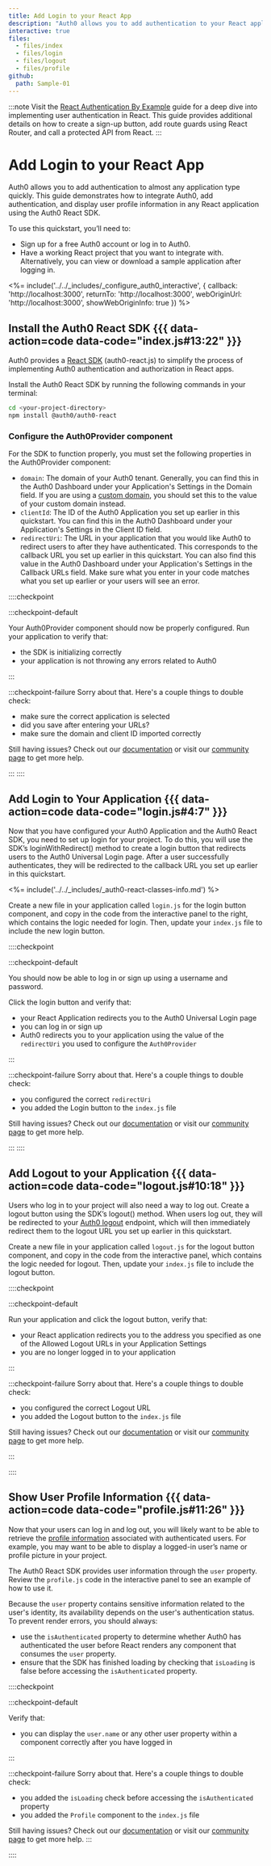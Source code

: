 ```yaml
---
title: Add Login to your React App
description: "Auth0 allows you to add authentication to your React application quickly and to gain access to user profile information. This guide demonstrates how to integrate Auth0 with any new or existing React application using the Auth0 React SDK."
interactive: true
files:
  - files/index
  - files/login
  - files/logout
  - files/profile
github:
  path: Sample-01
---
```


:::note
Visit the [React Authentication By Example](https://developer.auth0.com/resources/guides/spa/react/basic-authentication/) guide for a deep dive into implementing user authentication in React. This guide provides additional details on how to create a sign-up button, add route guards using React Router, and call a protected API from React.
:::

# Add Login to your React App

Auth0 allows you to add authentication to almost any application type quickly. This guide demonstrates how to integrate Auth0, add authentication, and display user profile information in any React application using the Auth0 React SDK.

To use this quickstart, you’ll need to:
- Sign up for a free Auth0 account or log in to Auth0.
- Have a working React project that you want to integrate with. Alternatively, you can view or download a sample application after logging in.

<%= include('../../_includes/_configure_auth0_interactive', { 
  callback: 'http://localhost:3000',
  returnTo: 'http://localhost:3000',
  webOriginUrl: 'http://localhost:3000',
  showWebOriginInfo: true
}) %>

## Install the Auth0 React SDK {{{ data-action=code data-code="index.js#13:22" }}}

Auth0 provides a [React SDK](https://github.com/auth0/auth0-react) (auth0-react.js) to simplify the process of implementing Auth0 authentication and authorization in React apps.

Install the Auth0 React SDK by running the following commands in your terminal:

```bash
cd <your-project-directory>
npm install @auth0/auth0-react
```

### Configure the Auth0Provider component

For the SDK to function properly, you must set the following properties in the Auth0Provider component:

- `domain`: The domain of your Auth0 tenant. Generally, you can find this in the Auth0 Dashboard under your Application's Settings in the Domain field. If you are using a [custom domain](https://auth0.com/docs/custom-domains), you should set this to the value of your custom domain instead.
- `clientId`: The ID of the Auth0 Application you set up earlier in this quickstart. You can find this in the Auth0 Dashboard under your Application's Settings in the Client ID field.
- `redirectUri`: The URL in your application that you would like Auth0 to redirect users to after they have authenticated. This corresponds to the callback URL you set up earlier in this quickstart. You can also find this value in the Auth0 Dashboard under your Application's Settings in the Callback URLs field. Make sure what you enter in your code matches what you set up earlier or your users will see an error.

::::checkpoint

:::checkpoint-default

Your Auth0Provider component should now be properly configured. Run your application to verify that:
- the SDK is initializing correctly
- your application is not throwing any errors related to Auth0

:::

:::checkpoint-failure
Sorry about that. Here's a couple things to double check:
* make sure the correct application is selected
* did you save after entering your URLs?
* make sure the domain and client ID imported correctly

Still having issues? Check out our [documentation](https://auth0.com/docs) or visit our [community page](https://community.auth0.com) to get more help.

:::
::::

## Add Login to Your Application {{{ data-action=code data-code="login.js#4:7" }}}

Now that you have configured your Auth0 Application and the Auth0 React SDK, you need to set up login for your project. To do this, you will use the SDK’s loginWithRedirect() method to create a login button that redirects users to the Auth0 Universal Login page. After a user successfully authenticates, they will be redirected to the callback URL you set up earlier in this quickstart.

<%= include('../../_includes/_auth0-react-classes-info.md') %>

Create a new file in your application called `login.js` for the login button component, and copy in the code from the interactive panel to the right, which contains the logic needed for login. Then, update your `index.js` file to include the new login button.

::::checkpoint

:::checkpoint-default

You should now be able to log in or sign up using a username and password.

Click the login button and verify that:
* your React Application redirects you to the Auth0 Universal Login page
* you can log in or sign up
* Auth0 redirects you to your application using the value of the `redirectUri` you used to configure the `Auth0Provider`

:::

:::checkpoint-failure
Sorry about that. Here's a couple things to double check:
* you configured the correct `redirectUri`
* you added the Login button to the `index.js` file

Still having issues? Check out our [documentation](https://auth0.com/docs) or visit our [community page](https://community.auth0.com) to get more help.

:::
::::

## Add Logout to your Application {{{ data-action=code data-code="logout.js#10:18" }}}

Users who log in to your project will also need a way to log out. Create a logout button using the SDK’s logout() method. When users log out, they will be redirected to your [Auth0 logout](https://auth0.com/docs/api/authentication?javascript#logout) endpoint, which will then immediately redirect them to the logout URL you set up earlier in this quickstart.

Create a new file in your application called `logout.js` for the logout button component, and copy in the code from the interactive panel, which contains the logic needed for logout. Then, update your `index.js` file to include the logout button.

::::checkpoint

:::checkpoint-default

Run your application and click the logout button, verify that:
* your React application redirects you to the address you specified as one of the Allowed Logout URLs in your Application Settings
* you are no longer logged in to your application

:::

:::checkpoint-failure
Sorry about that. Here's a couple things to double check:
* you configured the correct Logout URL
* you added the Logout button to the `index.js` file 

Still having issues? Check out our [documentation](https://auth0.com/docs) or visit our [community page](https://community.auth0.com) to get more help.

:::

::::

## Show User Profile Information {{{ data-action=code data-code="profile.js#11:26" }}}

Now that your users can log in and log out, you will likely want to be able to retrieve the [profile information](https://auth0.com/docs/users/concepts/overview-user-profile) associated with authenticated users. For example, you may want to be able to display a logged-in user’s name or profile picture in your project.

The Auth0 React SDK provides user information through the `user` property. Review the `profile.js` code in the interactive panel to see an example of how to use it.

Because the `user` property contains sensitive information related to the user's identity, its availability depends on the user's authentication status. To prevent render errors, you should always:
- use the `isAuthenticated` property to determine whether Auth0 has authenticated the user before React renders any component that consumes the `user` property.
- ensure that the SDK has finished loading by checking that `isLoading` is false before accessing the `isAuthenticated` property.

::::checkpoint

:::checkpoint-default

Verify that:
* you can display the `user.name` or any other user property within a component correctly after you have logged in

:::

:::checkpoint-failure
Sorry about that. Here's a couple things to double check:
* you added the `isLoading` check before accessing the `isAuthenticated` property
* you added the `Profile` component to the `index.js` file 

Still having issues? Check out our [documentation](https://auth0.com/docs) or visit our [community page](https://community.auth0.com) to get more help.
:::

::::
